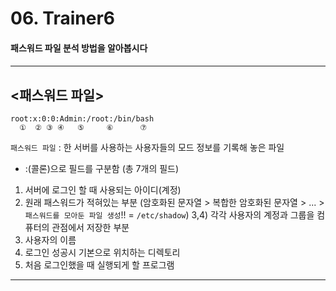 # 06. Trainer6
<h4>패스워드 파일 분석 방법을 알아봅시다<h4>

---

## <패스워드 파일>

    root:x:0:0:Admin:/root:/bin/bash
      ①  ② ③ ④   ⑤     ⑥      ⑦

`패스워드 파일` : 한 서버를 사용하는 사용자들의 모드 정보를 기록해 놓은 파일
- :(콜론)으로 필드를 구분함 (총 7개의 필드)

1) 서버에 로그인 할 때 사용되는 아이디(계정)
2) 원래 패스워드가 적혀있는 부분 (암호화된 문자열 > 복합한 암호화된 문자열 > ... > `패스워드를 모아둔 파일 생성`!! = `/etc/shadow`)
3,4) 각각 사용자의 계정과 그룹을 컴퓨터의 관점에서 저장한 부분
5) 사용자의 이름
6) 로그인 성공시 기본으로 위치하는 디렉토리
7) 처음 로그인했을 때 실행되게 할 프로그램

---